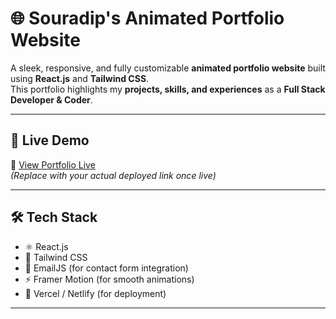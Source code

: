 # 🌐 Souradip's Animated Portfolio Website

A sleek, responsive, and fully customizable **animated portfolio website** built using **React.js** and **Tailwind CSS**.  
This portfolio highlights my **projects, skills, and experiences** as a **Full Stack Developer & Coder**.

---

## 🚀 Live Demo

🔗 [View Portfolio Live](https://souradip-portfolio.vercel.app/)  
*(Replace with your actual deployed link once live)*

---

## 🛠️ Tech Stack

- ⚛️ React.js
- 🎨 Tailwind CSS
- 💌 EmailJS (for contact form integration)
- ⚡ Framer Motion (for smooth animations)
- 💾 Vercel / Netlify (for deployment)

---


